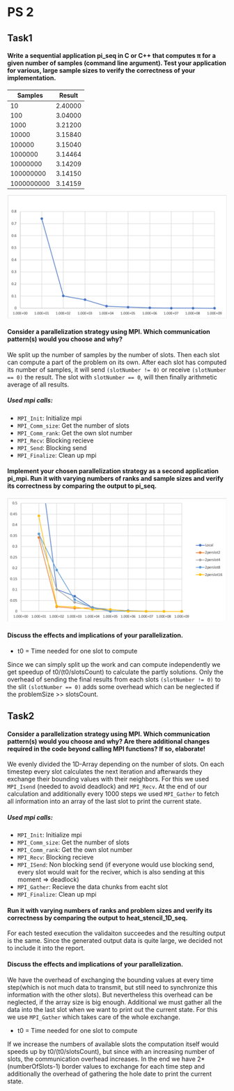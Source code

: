 # PS 2

## Task1 

#### Write a sequential application pi_seq in C or C++ that computes π for a given number of samples (command line argument). Test your application for various, large sample sizes to verify the correctness of your implementation.


| Samples | Result
|---|---|
|10 |2.40000|
|100 |3.04000|
|1000 |3.21200|
|10000 |3.15840|
|100000 |3.15040|
|1000000 |3.14464|
|10000000 |3.14209|
|100000000 |3.14150|
|1000000000 | 3.14159|

![Plot](pi/pi_seq_plot.png)


#### Consider a parallelization strategy using MPI. Which communication pattern(s) would you choose and why?
We split up the number of samples by the number of slots. Then each slot can compute a part of the problem on its own.
After each slot has computed its number of samples, it will send `(slotNumber != 0)` or receive `(slotNumber == 0)` the result. 
The slot with `slotNumber == 0`, will then finally arithmetic average of all results.

##### Used mpi calls:
- `MPI_Init`: Initialize mpi
- `MPI_Comm_size`: Get the number of slots
- `MPI_Comm_rank`: Get the own slot number 
- `MPI_Recv`: Blocking recieve
- `MPI_Send`: Blocking send
- `MPI_Finalize`: Clean up mpi 

#### Implement your chosen parallelization strategy as a second application pi_mpi. Run it with varying numbers of ranks and sample sizes and verify its correctness by comparing the output to pi_seq.
![Plot](pi/pi_mpi_plot.png)


#### Discuss the effects and implications of your parallelization.

- t0 = Time needed for one slot to compute

Since we can simply split up the work and can compute independently we get speedup of t0/(t0/slotsCount) to calculate the partly solutions. 
Only the overhead of sending the final results from each slots `(slotNumber != 0)` to the slit `(slotNumber == 0)` adds some overhead which can be neglected if the problemSize >> slotsCount.



## Task2

#### Consider a parallelization strategy using MPI. Which communication pattern(s) would you choose and why? Are there additional changes required in the code beyond calling MPI functions? If so, elaborate!
We evenly divided the 1D-Array depending on the number of slots. On each timestep every slot calculates the next iteration and afterwards they exchange their bounding values with their neighbors. For this we used `MPI_Isend` (needed to avoid deadlock) and `MPI_Recv`. At the end of our calculation and additionally every 1000 steps we used `MPI_Gather` to fetch all information into an array of the last slot to print the current state.

##### Used mpi calls:
- `MPI_Init`: Initialize mpi
- `MPI_Comm_size`: Get the number of slots
- `MPI_Comm_rank`: Get the own slot number 
- `MPI_Recv`: Blocking recieve
- `MPI_ISend`: Non blocking send (if everyone would use blocking send, every slot would wait for the reciver, which is also sending at this moment => deadlock)
- `MPI_Gather`: Recieve the data chunks from eacht slot
- `MPI_Finalize`: Clean up mpi 

#### Run it with varying numbers of ranks and problem sizes and verify its correctness by comparing the output to heat_stencil_1D_seq.
For each tested execution the validaiton succeedes and the resulting output is the same. Since the generated output data is quite large, we decided not to include it into the report.

#### Discuss the effects and implications of your parallelization.
We have the overhead of exchanging the bounding values at every time step(which is not much data to transmit, but still need to synchronize this information with the other slots).  But nevertheless this overhead can be neglected, if the array size is big enough.
Additional we must gather all the data into the last slot when we want to print out the current state. For this we use `MPI_Gather` which takes care of the whole exchange.

- t0 = Time needed for one slot to compute

If we increase the numbers of available  slots the computation itself would speeds up by t0/(t0/slotsCount), but since with an increasing number of slots, the communication overhead increases. In the end we have 2*(numberOfSlots-1) border values to exchange for each time step and additionally the overhead of gathering the hole date to print the current state.
